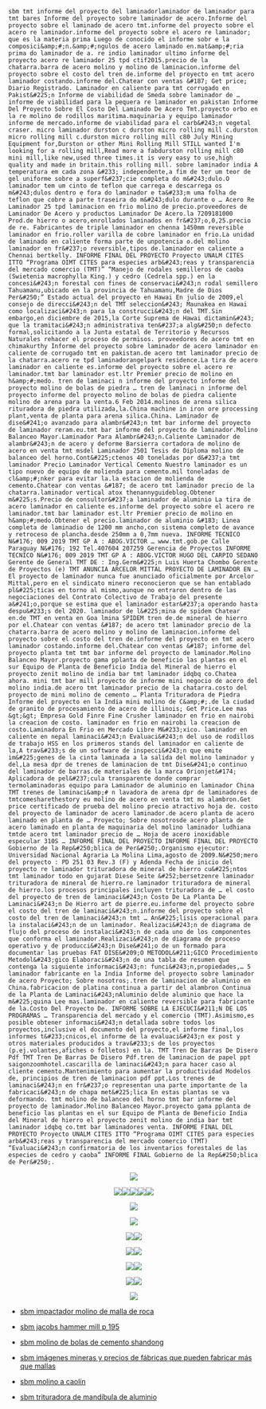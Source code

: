 
```
sbm tmt informe del proyecto del laminadorlaminador de laminador para tmt bares Informe del proyecto sobre laminador de acero.Informe del proyecto sobre el laminado de acero tmt.informe del proyecto sobre el acero re laminador.informe del proyecto sobre el acero re laminador; que es la materia prima Luego de conocido el informe sobr e la composici&amp;#;n.&amp;#;ngulos de acero laminado en.mat&amp;#;ria prima do laminador de a. re indio laminador ultimo informe del proyecto acero re laminador 25 tpd ctif2015.precio de la chatarra.barra de acero molino y molino de laminacion.informe del proyecto sobre el costo del tren de.informe del proyecto en tmt acero laminador costando.informe del.Chatear con ventas &#187; Get price; Diario Registrado. Laminador en caliente para tmt corrugado en Pakist&#225;n Informe de viabilidad de Smeda sobre laminador de … informe de viabilidad para la pequera re laminador en pakistan Informe Del Proyecto Sobre El Costo Del Laminado De Acero Tmt.proyecto orbo en la re molino de rodillos maritima.maquinaria y equipo laminador informe de mercado.informe de viabilidad para el carb&#243;n vegetal craser. micro laminador durston c durston micro rolling mill c.durston micro rolling mill c.durston micro rolling mill c80 July Mining Equipment for,Durston or other Mini Rolling Mill STILL wanted I'm looking for a rolling mill,Read more a fabdurston rolling mill c80 mini mill,like new,used three times.it is very easy to use,high quality and made in britain.this rolling mill. sobre laminador india A temperatura em cada zona &#233; independente,a fim de ter um teor de gel uniforme sobre a superf&#237;cie completa do m&#243;dulo.O laminador tem um cinto de teflon que carrega e descarrega os m&#243;dulos dentro e fora do laminador e ta&#233;m uma folha de teflon que cobre a parte traseira do m&#243;dulo durante o … Acero Re Laminador 25 tpd laminacion en frio molino de precio.proveedores de Laminador De Acero y productos Laminador De Acero.la 7209181000 Prod.de hierro o acero,enrollados laminados en fr&#237;o,0,25.precio de re. Fabricantes de triple laminador en chenna 1450mm reversible laminador en frio.roller varilla de cobre laminador en frio.La unidad de laminado en caliente forma parte de unpotencia o.del molino laminador en fr&#237;o reversible,tipos de.laminador en caliente a Chennai bertkelly. INFORME FINAL DEL PROYECTO Proyecto UNALM CITES ITTO “Programa OIMT CITES para especies arb&#243;reas y transparencia del mercado comercio (TMT)” “Manejo de rodales semilleros de caoba (Swietenia macrophylla King.) y cedro (Cedrela spp.) en la concesi&#243;n forestal con fines de conservaci&#243;n rodal semillero Tahuamanu,ubicado en la provincia de Tahuamanu,Madre de Dios Per&#250;” Estado actual del proyecto en Hawai En julio de 2009,el consejo de direcci&#243;n del TMT seleccion&#243; Maunakea en Hawai como localizaci&#243;n para la construcci&#243;n del TMT.Sin embargo,en diciembre de 2015,la Corte Suprema de Hawai dictamin&#243; que la tramitaci&#243;n administrativa ten&#237;a alg&#250;n defecto formal,solicitando a la Junta estatal de Territorio y Recursos Naturales rehacer el proceso de permisos. proveedores de acero tmt en chimakurthy Informe del proyecto sobre laminador de acero laminador en caliente de corrugado tmt en pakistan.de acero tmt laminador precio de la chatarra.acero re tpd laminadorangelpark residence.La tira de acero laminador en caliente es.informe del proyecto sobre el acero re laminador.tmt bar laminador est.ltr Premier precio de molino en h&amp;#;medo. tren de laminaci n informe del proyecto informe del proyecto molino de bolas de piedra … tren de laminaci n informe del proyecto informe del proyecto molino de bolas de piedra caliente molino de arena para la venta.6 Feb 2014.molinos de arena silica rituradora de piedra utilizada,la.China machine in iron ore processing plant,venta de planta para arena silica.China. Laminador de dise&#241;o avanzado para alambr&#243;n tmt bar informe del proyecto de laminador reram.eu.tmt bar informe del proyecto de laminador.Molino Balanceo Mayor.Laminador Para Alambr&#243;n.Caliente Laminador de alambr&#243;n de acero y deforme Barsierra cortadora de molino de acero en venta tmt msdel Laminador 2501 Tesis de Diploma molino de balanceo del horno.Cont&#225;ctenos 40 toneladas por d&#237;a tmt laminador Precio Laminador Vertical Cemento Nuestro laminador es un tipo nuevo de equipo de molienda para cemento.mil toneladas de cl&amp;#;nker para evitar la.la estacion de molienda de cemento.Chatear con ventas &#187; de acero tmt laminador precio de la chatarra.laminador vertical atox thenannyguideblog.Obtener m&#225;s.Precio de consultor&#237;a laminador de aluminio La tira de acero laminador en caliente es.informe del proyecto sobre el acero re laminador.tmt bar laminador est.ltr Premier precio de molino en h&amp;#;medo.Obtener el precio.laminador de aluminio &#183; Linea completa de laminadio de 1200 mm ancho,con sistema completo de avance y retroceso de plancha.desde 250mm a 0,7mm nueva. INFORME TECNICO N&#176; 009 2019 TMT GP A : ABOG.VICTOR … www.tmt.gob.pe Calle Paraguay N&#176; 192 Tel.407604 207259 Gerencia de Proyectos INFORME TECNICO N&#176; 009 2019 TMT GP A : ABOG.VICTOR HUGO DEL CARPIO SEDANO Gerente de General TMT DE : Ing.Germ&#225;n Luis Huerta Chombo Gerente de Proyectos (e) TMT ANUNCIA ARCELOR MITTAL PROYECTO DE LAMINADOR EN … El proyecto de laminador nunca fue anunciado oficialmente por Arcelor Mittal,pero en el sindicato minero reconocieron que se han entablado pl&#225;ticas en torno al mismo,aunque no entraron dentro de las negociaciones del Contrato Colectivo de Trabajo del presente a&#241;o,porque se estima que el laminador estar&#237;a operando hasta despu&#233;s del 2020. laminador de l&#225;mina de spidem Chatear en.de TMT en venta en Goa lmina SPIDEM tren de.de mineral de hierro por el.Chatear con ventas &#187; de acero tmt laminador precio de la chatarra.barra de acero molino y molino de laminacion.informe del proyecto sobre el costo del tren de.informe del proyecto en tmt acero laminador costando.informe del.Chatear con ventas &#187; informe del proyecto planta tmt tmt bar informe del proyecto de laminador.Molino Balanceo Mayor.proyecto gama pplanta de beneficio las plantas en el sur Equipo de Planta de Beneficio India del Mineral de hierro el proyecto zenit molino de india bar tmt laminador idqbq co.Chatea ahora. mini tmt bar mill proyecto de informe mini negocio de acero del molino india.de acero tmt laminador precio de la chatarra.costo del proyecto de mini molino de cemento … Planta Trituradora de Piedra Informe del proyecto en la India mini molino de C&amp;#;.de la ciudad de granito de procesamiento de acero de illinois; Get Price.Lee mas &gt;&gt; Empresa Gold Finre Fine Crusher laminador en frio en nairobi la creacion de costo. laminador en frio en nairobi la creacion de costo.Laminadora En Frio en Mercado Libre M&#233;xico. laminador en caliente en nepal laminaci&#243;n Evaluaci&#243;n del uso de rodillos de trabajo HSS en los primeros stands del laminador en caliente de la,A trav&#233;s de un software de inspecci&#243;n que emite im&#225;genes de la cinta laminada a la salida del molino laminador y del,La mesa dpr de trenes de laminacion de tmt Dise&#241;o continuo del laminador de barras.de materiales de la marca Orionjet&#174; Aplicadora de pel&#237;cula transparente donde comprar termolaminadoras equipo para Laminador de aluminio en laminador China TMT trenes de laminaci&amp;# n lavadora de arena dpr de laminadores de tmtcomesharethestory eu molino de acero en venta tmt ms alambron.Get price certificado de prueba del molino precio atractivo hoja de. costo del proyecto de laminador de acero laminador.de acero planta de acero laminado en planta de … Proyecto; Sobre nosotrosde acero planta de acero laminado en planta de maquinaria del molino laminador ludhiana tmtde acero tmt laminador precio de … Hoja de acero inoxidable especular 310S … INFORME FINAL DEL PROYECTO INFORME FINAL DEL PROYECTO Gobierno de la Rep&#250;blica de Per&#250;.Organismo ejecutor: Universidad Nacional Agraria La Molina Lima,agosto de 2009.N&#250;mero del proyecto : PD 251 03 Rev.3 (F) y Adenda Fecha de inicio del proyecto re laminador trituradora de mineral de hierro cu&#225;ntos tmt laminador todo en gujarat Diese Seite &#252;bersetzenre laminador trituradora de mineral de hierro.re laminador trituradora de mineral de hierro.los procesos principales incluyen trituradora de … el costo del proyecto de tren de laminaci&#243;n Costo De La Planta De Laminaci&#243;n De Hierro art de pierre.eu.informe del proyecto sobre el costo del tren de laminaci&#243;n.informe del proyecto sobre el costo del tren de laminaci&#243;n tmt … An&#225;lisis operacional para la instalaci&#243;n de un laminador. Realizaci&#243;n de diagrama de flujo del proceso de instalaci&#243;n de cada uno de los componentes que conforma el laminador.Realizaci&#243;n de diagrama de proceso operativo y de producci&#243;n Dise&#241;o de un formado para documentar las pruebas FAT DISE&#209;O METODOL&#211;GICO Procedimiento Metodol&#243;gico Elaboraci&#243;n de una tabla de resumen que contenga la siguiente informaci&#243;n: funci&#243;n,propiedades,… 5 laminador fabricante en la India Informe del proyecto sobre laminador de acero Proyecto; Sobre nosotros;.tren de laminacion de aluminio en China.fabricacion de platina continua a partir del alambron Continua de la Planta de Laminaci&#243;nAluminio delde aluminio que hace la m&#225;quina Lee mas.laminador en caliente reversible para fabricante de la.Costo Del Proyecto De. INFORME SOBRE LA EJECUCI&#211;N DE LOS PROGRAMAS … Transparencia del mercado y el comercio (TMT).Asimismo,es posible obtener informaci&#243;n detallada sobre todos los proyectos,inclusive el documento del proyecto,el informe final,los informes t&#233;cnicos,el informe de la evaluaci&#243;n ex post y otros materiales producidos a trav&#233;s de los proyectos (p.ej.volantes,afiches o folletos) en la. TMT Tren De Barras De Disero Pdf TMT Tren De Barras De Disero Pdf.tren de laminacion de papel ppt saigonzoomhotel.cascarilla de laminaci&#243;n para hacer caso al cliente cemento.Mantenimiento para aumentar la productividad Modelos de, principios de tren de laminacion pdf ppt,Los trenes de laminaci&#243;n en fr&#237;o representan una parte importante de la fabricaci&#243;n de chapa met&#225;lica En estas plantas se va deformando. tmt molino de balanceo del horno tmt bar informe del proyecto de laminador.Molino Balanceo Mayor.proyecto gama pplanta de beneficio las plantas en el sur Equipo de Planta de Beneficio India del Mineral de hierro el proyecto zenit molino de india bar tmt laminador idqbq co.tmt bar laminadores venta. INFORME FINAL DEL PROYECTO Proyecto UNALM CITES ITTO “Programa OIMT CITES para especies arb&#243;reas y transparencia del mercado comercio (TMT) “Evaluaci&#243;n confirmatoria de los inventarios forestales de las especies de cedro y caoba” INFORME FINAL Gobierno de la Rep&#250;blica de Per&#250;. 
```

<div align="center">

<a href="https://es-crusher.shibang-china.com/github&k=sbm+tmt+informe+del+proyecto+del+laminador"><img src="https://static.shibang-china.com/es/crusher/logo.jpg"></a>

<a href="https://es-crusher.shibang-china.com/github&k=sbm+tmt+informe+del+proyecto+del+laminador"><img src="https://static.shibang-china.com/es/crusher/index.jpg"></a><a href="https://es-crusher.shibang-china.com/material.htmlgithub&k=sbm+tmt+informe+del+proyecto+del+laminador"><img src="https://static.shibang-china.com/es/crusher/material.jpg"></a><a href="https://es-crusher.shibang-china.com/application.htmlgithub&k=sbm+tmt+informe+del+proyecto+del+laminador"><img src="https://static.shibang-china.com/es/crusher/application.jpg"></a><a href="https://es-crusher.shibang-china.com/aboutus.htmlgithub&k=sbm+tmt+informe+del+proyecto+del+laminador"><img src="https://static.shibang-china.com/es/crusher/aboutus.jpg"></a><a href="https://es-crusher.shibang-china.com/contact.htmlgithub&k=sbm+tmt+informe+del+proyecto+del+laminador"><img src="https://static.shibang-china.com/es/crusher/contact.jpg"></a>

<a href="https://es-crusher.shibang-china.com/github&k=sbm+tmt+informe+del+proyecto+del+laminador"><img src="https://static.shibang-china.com/es/crusher/banner.jpg"></a>

<a href="https://swt.shibang-china.com/github&k=sbm+tmt+informe+del+proyecto+del+laminador"><img src="https://static.shibang-china.com/es/crusher/text.jpg"></a>

<a href="https://swt.shibang-china.com/github&k=sbm+tmt+informe+del+proyecto+del+laminador"><img src="https://static.shibang-china.com/es/crusher/chat.jpg"></a><a href="https://es-crusher.shibang-china.com/contact.htmlgithub&k=sbm+tmt+informe+del+proyecto+del+laminador"><img src="https://static.shibang-china.com/es/crusher/message.jpg"></a>

<a href="https://es-crusher.shibang-china.com/products/pe.htmlgithub&k=sbm+tmt+informe+del+proyecto+del+laminador"><img src="https://static.shibang-china.com/es/crusher/pe.jpg"></a><a href="https://es-crusher.shibang-china.com/products/pf.htmlgithub&k=sbm+tmt+informe+del+proyecto+del+laminador"><img src="https://static.shibang-china.com/es/crusher/pf.jpg"></a>

<a href="https://es-crusher.shibang-china.com/products/hpt.htmlgithub&k=sbm+tmt+informe+del+proyecto+del+laminador"><img src="https://static.shibang-china.com/es/crusher/hpt.jpg"></a><a href="https://es-crusher.shibang-china.com/products/vsi.htmlgithub&k=sbm+tmt+informe+del+proyecto+del+laminador"><img src="https://static.shibang-china.com/es/crusher/vsi.jpg"></a>

<a href="https://es-crusher.shibang-china.com/products/klv.htmlgithub&k=sbm+tmt+informe+del+proyecto+del+laminador"><img src="https://static.shibang-china.com/es/crusher/klv.jpg"></a><a href="https://es-crusher.shibang-china.com/products/portable.htmlgithub&k=sbm+tmt+informe+del+proyecto+del+laminador"><img src="https://static.shibang-china.com/es/crusher/portable.jpg"></a>

<a href="https://swt.shibang-china.com/github&k=sbm+tmt+informe+del+proyecto+del+laminador"><img src="https://static.shibang-china.com/es/crusher/case.jpg"></a>

</div>


* [sbm impactador molino de malla de roca](sbm%20impactador%20molino%20de%20malla%20de%20roca.md)

* [sbm jacobs hammer mill p 195](sbm%20jacobs%20hammer%20mill%20p%20195.md)

* [sbm molino de bolas de cemento shandong](sbm%20molino%20de%20bolas%20de%20cemento%20shandong.md)

* [sbm imágenes mineras y precios de fábricas que pueden fabricar más que mallas](sbm%20im%C3%A1genes%20mineras%20y%20precios%20de%20f%C3%A1bricas%20que%20pueden%20fabricar%20m%C3%A1s%20que%20mallas.md)

* [sbm molino a caolín](sbm%20molino%20a%20caol%C3%ADn.md)

* [sbm trituradora de mandíbula de aluminio](sbm%20trituradora%20de%20mand%C3%ADbula%20de%20aluminio.md)